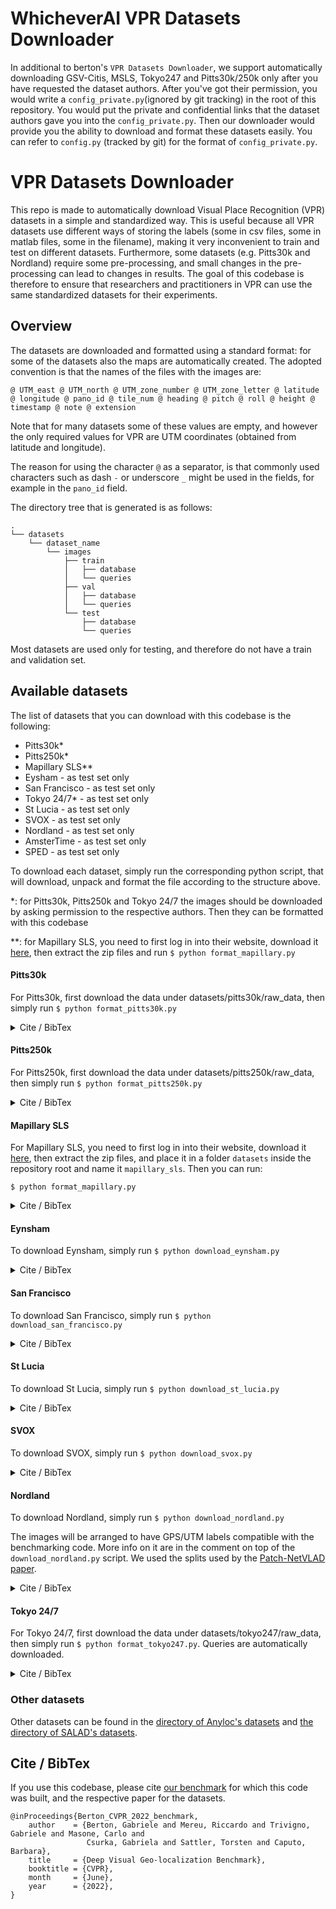 # WhicheverAI VPR Datasets Downloader

In additional to berton's `VPR Datasets Downloader`, we support automatically downloading GSV-Citis, MSLS, Tokyo247 and Pitts30k/250k only after you have requested the dataset authors.
After you've got their permission, you would write a `config_private.py`(ignored by git tracking) in the root of this repository. 
You would put the private and confidential links that the dataset authors gave you into the `config_private.py`. 
Then our downloader would provide you the ability to download and format these datasets easily. 
You can refer to `config.py` (tracked by git) for the format of `config_private.py`.


# VPR Datasets Downloader

This repo is made to automatically download Visual Place Recognition (VPR) datasets in a simple and standardized way.
This is useful because all VPR datasets use different ways of storing the labels (some in csv files, some in matlab files, some in the filename), making it very inconvenient to train and test on different datasets.
Furthermore, some datasets (e.g. Pitts30k and Nordland) require some pre-processing, and small changes in the pre-processing can lead to changes in results.
The goal of this codebase is therefore to ensure that researchers and practitioners in VPR can use the same standardized datasets for their experiments.

## Overview

The datasets are downloaded and formatted using a standard format: for some of the datasets also the maps are automatically created.
The adopted convention is that the names of the files with the images are:

`@ UTM_east @ UTM_north @ UTM_zone_number @ UTM_zone_letter @ latitude @ longitude @ pano_id @ tile_num @ heading @ pitch @ roll @ height @ timestamp @ note @ extension`

Note that for many datasets some of these values are empty, and however the only required values for VPR are UTM coordinates (obtained from latitude and longitude).

The reason for using the character `@` as a separator, is that commonly used characters such as dash `-` or underscore `_` might be used in the fields, for example in the `pano_id` field.

The directory tree that is generated is as follows:
```
.
└── datasets
    └── dataset_name
        └── images
            ├── train
            │   ├── database
            │   └── queries
            ├── val
            │   ├── database
            │   └── queries
            └── test
                ├── database
                └── queries
```

Most datasets are used only for testing, and therefore do not have a train and validation set.

## Available datasets

The list of datasets that you can download with this codebase is the following:
- Pitts30k*
- Pitts250k*
- Mapillary SLS**
- Eysham - as test set only
- San Francisco - as test set only
- Tokyo 24/7* - as test set only
- St Lucia - as test set only
- SVOX - as test set only
- Nordland - as test set only
- AmsterTime - as test set only
- SPED - as test set only

To download each dataset, simply run the corresponding python script, that will download,
unpack and format the file according to the structure above.

*: for Pitts30k, Pitts250k and Tokyo 24/7 the images should be downloaded by asking permission to the respective authors. Then they can be formatted with this codebase

*\*: for Mapillary SLS, you need to first log in into their website, download it [here](https://www.mapillary.com/dataset/places),
 then extract the zip files and run 
 `$ python format_mapillary.py`

#### Pitts30k

For Pitts30k, first download the data under datasets/pitts30k/raw_data, then simply run `$ python format_pitts30k.py`

<details>
    <summary>Cite / BibTex</summary>
<pre>
@article{Torii_2015_pitts,
    author = {A. {Torii} and J. {Sivic} and M. {Okutomi} and T. {Pajdla}},
    journal = {IEEE Transactions on Pattern Analysis and Machine Intelligence}, 
    title = {Visual Place Recognition with Repetitive Structures}, 
    year = {2015}
}
</pre>
</details>

#### Pitts250k

For Pitts250k, first download the data under datasets/pitts250k/raw_data, then simply run `$ python format_pitts250k.py`

<details>
    <summary>Cite / BibTex</summary>
<br>
<pre>
@article{Torii_2015_pitts,
    author = {A. {Torii} and J. {Sivic} and M. {Okutomi} and T. {Pajdla}},
    journal = {IEEE Transactions on Pattern Analysis and Machine Intelligence}, 
    title = {Visual Place Recognition with Repetitive Structures}, 
    year = {2015}
}
</pre>
</details>

#### Mapillary SLS

For Mapillary SLS, you need to first log in into their website, download it [here](https://www.mapillary.com/dataset/places),
 then extract the zip files, and place it in a folder `datasets` inside the repository root and name it
`mapillary_sls`.
Then you can run:

 `$ python format_mapillary.py`

<details>
    <summary>Cite / BibTex</summary>
<br>
<pre>
@inproceedings{Warburg_2020_msls,
    author={Warburg, Frederik and Hauberg, Soren and Lopez-Antequera, Manuel and Gargallo, Pau and Kuang, Yubin and Civera, Javier},
    title={Mapillary Street-Level Sequences: A Dataset for Lifelong Place Recognition},
    booktitle={IEEE Conference on Computer Vision and Pattern Recognition},
    month={June},
    year={2020}
}
</pre>
</details>

#### Eynsham

To download Eynsham, simply run `$ python download_eynsham.py`

<details>
    <summary>Cite / BibTex</summary>
<br>
<pre>
@inproceedings{Cummins_2009_eynsham,
    title={Highly scalable appearance-only SLAM - {FAB-MAP} 2.0},
    author={M. Cummins and P. Newman},
    booktitle={Robotics: Science and Systems},
    year={2009}
}
</pre>
</details>

#### San Francisco

To download San Francisco, simply run `$ python download_san_francisco.py`

<details>
    <summary>Cite / BibTex</summary>
<br>
<pre>
@inproceedings{Chen_2011_san_francisco,
    author={D. M. {Chen} and G. {Baatz} and K. {Köser} and S. S. {Tsai} and R. {Vedantham} and T. {Pylvänäinen} and K. {Roimela} and X. {Chen} and J. {Bach} and M. {Pollefeys} and B. {Girod} and R. {Grzeszczuk}},
    booktitle={IEEE Conference on Computer Vision and Pattern Recognition},
    title={City-scale landmark identification on mobile devices}, 
    year={2011},
    pages={737-744},
    doi={10.1109/CVPR.2011.5995610}
}
</pre>
</details>

#### St Lucia

To download St Lucia, simply run `$ python download_st_lucia.py`

<details>
    <summary>Cite / BibTex</summary>
<br>
<pre>
@article{Milford_2008_st_lucia,
    title={Mapping a Suburb With a Single Camera Using a Biologically Inspired SLAM System},
    author={Michael Milford and G. Wyeth},
    journal={IEEE Transactions on Robotics},
    year={2008},
    volume={24},
    pages={1038-1053}
}
</pre>
</details>

#### SVOX

To download SVOX, simply run `$ python download_svox.py`

<details>
    <summary>Cite / BibTex</summary>
<br>
<pre>
@inproceedings{Berton_2021_svox, 
    author = {Berton, Gabriele and Paolicelli, Valerio and Masone, Carlo and Caputo, Barbara},
    title = {Adaptive-Attentive Geolocalization From Few Queries: A Hybrid Approach},
    booktitle = {IEEE Winter Conference on Applications of Computer Vision},
    month = {January},
    year = {2021},
    pages = {2918-2927}
}
</pre>
</details>

#### Nordland

To download Nordland, simply run `$ python download_nordland.py`

The images will be arranged to have GPS/UTM labels compatible with the benchmarking code. More info on it are in the comment on top of the `download_nordland.py` script. We used the splits used by the [Patch-NetVLAD paper](https://arxiv.org/abs/2103.01486).

<details>
    <summary>Cite / BibTex</summary>
<br>
<pre>
@inproceedings{Sunderhauf_2013_nordland,
    title = {Are we there yet? Challenging {SeqSLAM} on a 3000 km journey across all four seasons},
    author = {N. S{\"u}nderhauf and P. Neubert and P. Protzel},
    booktitle = {Proc. of Workshop on Long-Term Autonomy, }#icra,
    pages = {2013},
    year = {2013}
}
</pre>
</details>

#### Tokyo 24/7

For Tokyo 24/7, first download the data under datasets/tokyo247/raw_data, then simply run `$ python format_tokyo247.py`. Queries are automatically downloaded.

<details>
    <summary>Cite / BibTex</summary>
<br>
<pre>
@article{Torii_2018_tokyo247,
    author = {A. {Torii} and R. {Arandjelović} and J. {Sivic} and M. {Okutomi} and T. {Pajdla}},
    journal = {IEEE Transactions on Pattern Analysis and Machine Intelligence}, 
    title = {24/7 Place Recognition by View Synthesis}, 
    year = {2018},
    volume = {40},
    number = {2},
    pages = {257-271}
}
</pre>
</details>

### Other datasets

Other datasets can be found in the [directory of Anyloc's datasets](https://iiitaphyd-my.sharepoint.com/personal/robotics_iiit_ac_in/_layouts/15/onedrive.aspx?ga=1&id=%2Fpersonal%2Frobotics%5Fiiit%5Fac%5Fin%2FDocuments%2FStudent%20Research%2FAnyLoc%2D2023%2FPublic%2FDatasets%2DAll) and [the directory of SALAD's datasets](https://surfdrive.surf.nl/files/index.php/s/sbZRXzYe3l0v67W).


## Cite / BibTex
If you use this codebase, please cite [our benchmark](https://github.com/gmberton/deep-visual-geo-localization-benchmark) for which this code was built, and the respective paper for the datasets.
```
@inProceedings{Berton_CVPR_2022_benchmark,
    author    = {Berton, Gabriele and Mereu, Riccardo and Trivigno, Gabriele and Masone, Carlo and
                 Csurka, Gabriela and Sattler, Torsten and Caputo, Barbara},
    title     = {Deep Visual Geo-localization Benchmark},
    booktitle = {CVPR},
    month     = {June},
    year      = {2022},
}
```

